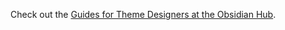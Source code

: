 Check out the [Guides for Theme Designers at the Obsidian Hub](https://publish.obsidian.md/hub/04+-+Guides%2C+Workflows%2C+%26+Courses/for+Theme+Designers).
